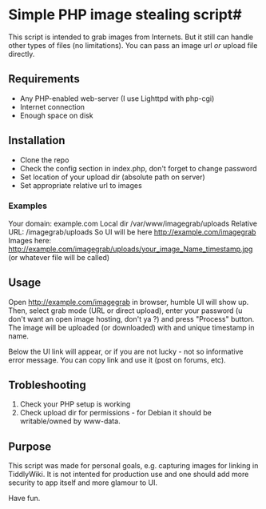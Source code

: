 # Simple PHP image stealing script#

This script is intended to grab images from Internets. But it still can handle other types of files (no limitations). 
You can pass an image url _or_ upload file directly.

## Requirements

* Any PHP-enabled web-server (I use Lighttpd with php-cgi)
* Internet connection
* Enough space on disk

## Installation
* Clone the repo
* Check the config section in index.php, don't forget to change password
* Set location of your upload dir (absolute path on server)
* Set appropriate relative url to images

### Examples
Your domain: example.com
Local dir /var/www/imagegrab/uploads
Relative URL: /imagegrab/uploads
So UI will be here http://example.com/imagegrab
Images here: http://example.com/imagegrab/uploads/your_image_Name_timestamp.jpg (or whatever file will be called)

## Usage

Open http://example.com/imagegrab in browser, humble UI will show up. Then, select grab mode (URL or direct upload), enter your password (u don't want an open image hosting, don't ya ?) and press "Process" button. The image will be uploaded (or downloaded) with and unique timestamp in name.

Below the UI link will appear, or if you are not lucky - not so informative error message.
You can copy link and use it (post on forums, etc).

## Trobleshooting

1. Check your PHP setup is working
2. Check upload dir for permissions - for Debian it should be writable/owned by www-data.

## Purpose
This script was made for personal goals, e.g. capturing images for linking in TiddlyWiki. It is not intented for production use and one should add more security to app itself and more glamour to UI.

Have fun.
